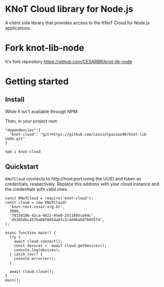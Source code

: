 # KNoT Cloud library for Node.js

A client side library that provides access to the KNoT Cloud for Node.js applications.

# Fork knot-lib-node

It's fork repository https://github.com/CESARBR/knot-lib-node

# Getting started

## Install

While it isn't available through NPM:

Then, in your project root:

```
"dependencies":{
  "knot-cloud": "git+https://github.com/cassiolpaixao90/knot-lib-node.git"
}

npm i knot-cloud
```

## Quickstart

`KNoTCloud` connects to http://host:port using the UUID and token as credentials, respectively. Replace this address with your cloud instance and the credentials with valid ones.

```
const KNoTCloud = require('knot-cloud');
const cloud = new KNoTCloud(
  'knot-test.cesar.org.br',
  3000,
  '78159106-41ca-4022-95e8-2511695ce64c',
  'd5265dbc4576a88f8654a8fc2c4d46a6d7b85574',
);

async function main() {
  try {
    await cloud.connect();
    const devices =  await cloud.getDevices();
    console.log(devices);
  } catch (err) {
    console.error(err);
  }

  await cloud.close();
}
main();
```
